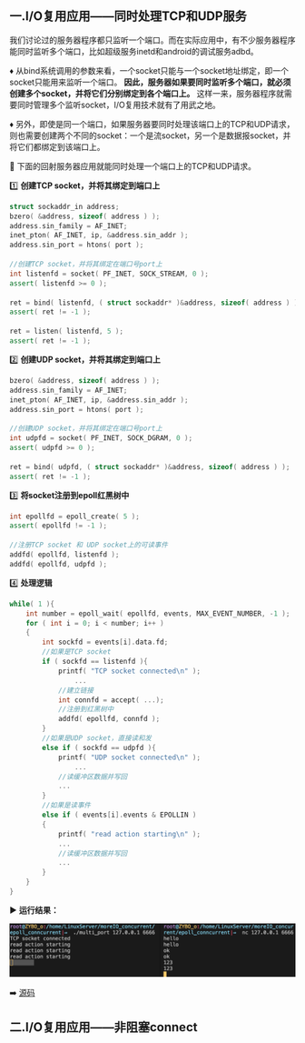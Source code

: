 ## 一.I/O复用应用——同时处理TCP和UDP服务

我们讨论过的服务器程序都只监听一个端口。而在实际应用中，有不少服务器程序能同时监听多个端口，比如超级服务inetd和android的调试服务adbd。

:diamonds: 从bind系统调用的参数来看，一个socket只能与一个socket地址绑定，即一个socket只能用来监听一个端口。 **因此，服务器如果要同时监听多个端口，就必须创建多个socket，并将它们分别绑定到各个端口上。** 这样一来，服务器程序就需要同时管理多个监听socket，I/O复用技术就有了用武之地。

:diamonds: 另外，即使是同一个端口，如果服务器要同时处理该端口上的TCP和UDP请求，则也需要创建两个不同的socket：一个是流socket，另一个是数据报socket，并将它们都绑定到该端口上。

:diamond_shape_with_a_dot_inside: 下面的回射服务器应用就能同时处理一个端口上的TCP和UDP请求。

:one: **创建TCP socket，并将其绑定到端口上 ​**

```c++
struct sockaddr_in address;
bzero( &address, sizeof( address ) );
address.sin_family = AF_INET;
inet_pton( AF_INET, ip, &address.sin_addr );
address.sin_port = htons( port );

//创建TCP socket，并将其绑定在端口号port上
int listenfd = socket( PF_INET, SOCK_STREAM, 0 );
assert( listenfd >= 0 );

ret = bind( listenfd, ( struct sockaddr* )&address, sizeof( address ) );
assert( ret != -1 );

ret = listen( listenfd, 5 );
assert( ret != -1 );
```

:two: **创建UDP socket，并将其绑定到端口上** 

```c++
bzero( &address, sizeof( address ) );
address.sin_family = AF_INET;
inet_pton( AF_INET, ip, &address.sin_addr );
address.sin_port = htons( port );

//创建UDP socket，并将其绑定在端口号port上
int udpfd = socket( PF_INET, SOCK_DGRAM, 0 );
assert( udpfd >= 0 );

ret = bind( udpfd, ( struct sockaddr* )&address, sizeof( address ) );
assert( ret != -1 );
```

:three: **将socket注册到epoll红黑树中**

```c++
int epollfd = epoll_create( 5 );
assert( epollfd != -1 );

//注册TCP socket 和 UDP socket上的可读事件
addfd( epollfd, listenfd );
addfd( epollfd, udpfd );
```

:four: **处理逻辑**

```c++
while( 1 ){
    int number = epoll_wait( epollfd, events, MAX_EVENT_NUMBER, -1 );
    for ( int i = 0; i < number; i++ )
    {
        int sockfd = events[i].data.fd;
        //如果是TCP socket
        if ( sockfd == listenfd ){
            printf( "TCP socket connected\n" );
       			...
            //建立链接
            int connfd = accept( ...);
            //注册到红黑树中
            addfd( epollfd, connfd );
        }
        //如果是UDP socket，直接读和发
        else if ( sockfd == udpfd ){
            printf( "UDP socket connected\n" );
         		...
            //读缓冲区数据并写回
            ...  
        }
        //如果是读事件
        else if ( events[i].events & EPOLLIN )
        {
            printf( "read action starting\n" );
          	...
            //读缓冲区数据并写回
            ...                
        }
    }
}
```

:arrow_forward:   **运行结果：**​

<div align = center><img src="../图片/UNIX72.png"  width = "800px" /></div>

:arrow_right: [源码](https://github.com/ZYBO-o/Linux-Server-programming/tree/main/ProjectCodes/multi_port)



## 二.I/O复用应用——非阻塞connect

